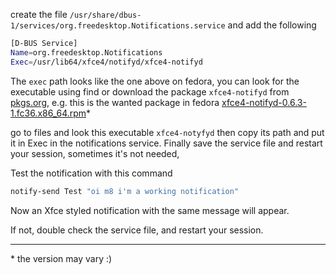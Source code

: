 create the file `/usr/share/dbus-1/services/org.freedesktop.Notifications.service` and add the following

```bash
[D-BUS Service]
Name=org.freedesktop.Notifications
Exec=/usr/lib64/xfce4/notifyd/xfce4-notifyd
```

The `exec` path looks like the one above on fedora, you can look for the executable using find or download the package `xfce4-notifyd` from [pkgs.org](https://pkgs.org), e.g. this is the wanted package in fedora [xfce4-notifyd-0.6.3-1.fc36.x86_64.rpm](https://fedora.pkgs.org/36/fedora-x86_64/xfce4-notifyd-0.6.3-1.fc36.x86_64.rpm.html)\*

go to files and look this executable `xfce4-notyfyd` then copy its path and put it in Exec in the notifications service. Finally save the service file and restart your session, sometimes it's not needed,

Test the notification with this command

```bash
notify-send Test "oi m8 i'm a working notification"
```

Now an Xfce styled notification with the same message will appear.

If not, double check the service file, and restart your session.

---

\* the version may vary :)
